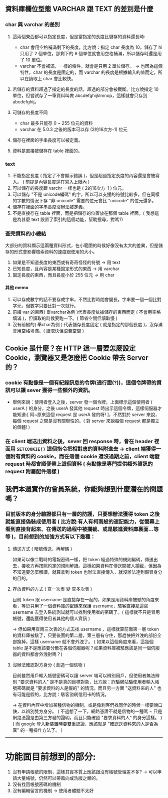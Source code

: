 ## 資料庫欄位型態 VARCHAR 跟 TEXT 的差別是什麼

### char 與 varchar 的差別

1. 這兩個東西都可以指定長度，但是當指定的長度比儲存的資料還長時:
    * char 會用空格補滿剩下的長度，比方說：指定 char 長度為 10，儲存了 hi 只用了 2 個單位，那剩下的 8 個單位就會用空格補滿，所以儲存時還是用了 10 單位。
    * varchar 不會補滿，一樣的條件，就會是只用 2 單位儲存。
    -> 也因為這個特性，char 的長度是固定的，而 varchar 的長度是根據輸入的值而定，所以在讀取上 char 會比較快。

2. 若儲存的資料超過了指定的長度的話，超過的部分會被截斷。比方說指定 10 單位，但嘗試存了一筆資料叫做 abcdefghijklmnop，這樣就會只存到 abcdefghij。
3. 可儲存的長度不同
    * char 最多只能存 0 ~ 255 位元的資料
    * varchar 在 5.0.3 之後的版本可以存 (2的16次方-1) 位元
4. 儲存在裡面的字串長度可以被定義。
5. 資料是直接被儲存在 table 裡面的。

### text

1. 不能指定長度 ( 指定了不會顯示錯誤 )，但是超過指定長度的內容還是會被寫入。 ( 前提是內容長度還在寫入上限內 ) 
2. 可以儲存的長度跟 varchr 一樣也是 ( 2的16次方-1 ) 位元。
3. 可以儲存 "不是 unicode編碼" 的字，所以可以支援的符號比較多，但在同樣的字數的情況下存 "非 unicode" 需要的位元會比 "unicode" 的位元還多。
4. 儲存在裡面的字串長度沒辦法被定義。
5. 不是直接存在 table 裡面，而是把儲存的位置放在那個 table 裡面。( 我想這是為甚麼 text 設置了索引的這個功能，幫助搜尋，對嗎?)


### 查完資料的小總結

大部分的資料顯示這兩種資料形式，在小範圍的時候好像沒有太大的差異，但是儲存的形式會影響檢索資料的速度跟使用的大小。
1. 如果是不知道長度的東西或有奇奇怪怪的符號 -> 用 text
2. 已知長度，且內容是某種固定形式的東西 -> 用 varchar
3. 固定長度的東西，而且長度小於 255 位元 -> 用 char

 
#### 其他 memo

1. 可以存成數字的話不要存成字串，不然比對時間會變長。字串要一個一個比對字元，但數字只要比對一次就行。
2. 前綴 var 的東西( 舉varchar為例 )代表長度依據儲存的東西而定 ( 不會用空格填滿 )，但讀取的時候要跑一下。( 節省空間但讀取慢 )
3. 沒有前綴的( 舉char為例 ) 代表儲存長度固定 ( 就是指定的那個長度 )，沒存滿會用空格填滿。( 讀取快但浪費空間 )


## Cookie 是什麼？在 HTTP 這一層要怎麼設定 Cookie，瀏覽器又是怎麼把 Cookie 帶去 Server 的？

### cookie 有點像是一個有紀錄訊息的令牌(通行證(?))，這個令牌帶的資訊可以讓 sever 獲得一些額外的資訊。
- 舉例來說：使用者登入之後，server 發一個令牌，上面標示這個使用者 ( userA ) 的身分，之後 userA 發其他 request 時出示這個令牌，這樣伺服器才能知道:[ 阿~原來這個 request 是 userA 發的呀! ]，不然對於 server 來說，每個 request 之間是沒有關聯性的。( 對 server 來說每個 request 都是獨立的個體! )

### 在 client 端送出資料之後，sever 回 response 時，會在 header 裡面用 `SETCOOKIE()` 這個指令把相對應的資料附進去 -> client 端獲得一個附有資料的 cookie，而在這個 cookie 還沒過期之前，client 端發 request 時都會順便帶上這個資料 ( 有點像是專門提供額外資訊的 request 附屬配件這樣 )



## 我們本週實作的會員系統，你能夠想到什麼潛在的問題嗎？
### 目前版本的身分驗證都只有一層的防護，只要想辦法獲得 token 之後就能直接偽裝成使用者 ( 比方說:有人有柯南般的速記能力，從螢幕上看到直接背起來、在傳送的過程中被攔截、或是駭進資料庫裏面...等等 )，目前想到的加強方式有以下幾種：

1. 傳送方式 ( 暗號傳送，再解碼 )

    如果可以像二戰時的電報密碼一樣，把 token 經過特殊的規則編碼，傳送出去，接收方再按照約定的規則解讀。這樣如果資料在傳送間被人攔截，但因為不知道要怎麼解讀，就算拿到 token 也辦法直接傳入，就沒辦法達到假冒身分的目的。

2. 存放資料的方式 ( 查一次表 變 查多次表 )

    目前 token 跟 username 是直接存在一起的，如果是用資料庫被駭的角度來看，等於只用了一個資料庫的密碼來保護 username，駭客直接拿這些 username 去登入系統測試就可以找到使用者的密碼了。( 這樣就不只是冒用帳號，還能獲得使用者其他的個人資訊 )

    ->
    但如果用查兩三次表的方式去找 username ，這樣就算前面第一層 token 的資料庫被駭了，只要後面的第二層，第三層有守住，那趕快把外洩的部份全部換掉，這樣 username 就不會外洩了。
    ( 如果以這個角度來看，這幾個 table 是不是應該要分散在各個伺服器呢？如果資料庫被駭應該是同一個伺服器的資料都會外洩對嗎？)

3. 沒辦法確認對方身分 ( 創造一個信物 )

    目前雖然用戶輸入帳號密碼可以讓 server 端可以辨別用戶，但使用者無法辨別 "要求資料的人" 是不是真的目標對象，比方說：詐騙網站騙使用者輸入帳號密碼就是 "要求資料的人是假的" 的情況。而且另一方面 "送資料來的人" 也有可能是假的，比方說：駭客盜刷信用卡的情況。
    
    ->
    在資料內容中增加某種信物的機制，或是像刺客們找同伴的時候一樣要說口訣，以辨別雙方身分。
    ( 不過想了一下，網路憑證不就是信物的一種嗎 ~ 只是網路憑證是由第三方發的證明，而且只能確認 "要求資料的人" 的身分這樣。 )
    ( 而 google 登入新裝置時要雙重認證，應該就是 "確認送資料來的人是否為真" 的一種操作方法了。 )

---
# 功能面目前想到的部分:

1. 沒有申請帳號的限制，這樣其實本質上應該跟沒有帳號管理差不多?
   -> 可以申請大量帳號，仍然可以帶風向或洗版之類的。
2. 沒有找回帳號密碼的機制
3. 沒有編輯留言的機制
   -> 使用者體驗不太好